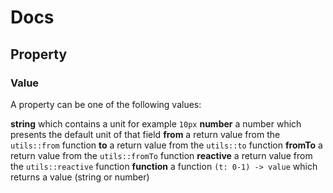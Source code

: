 # Docs


## Property

### Value
A property can be one of the following values:

**string** which contains a unit for example `10px`
**number** a number which presents the default unit of that field
**from** a return value from the `utils::from` function
**to** a return value from the `utils::to` function
**fromTo** a return value from the `utils::fromTo` function
**reactive** a return value from the `utils::reactive` function
**function** a function `(t: 0-1) -> value` which returns a value (string or number)